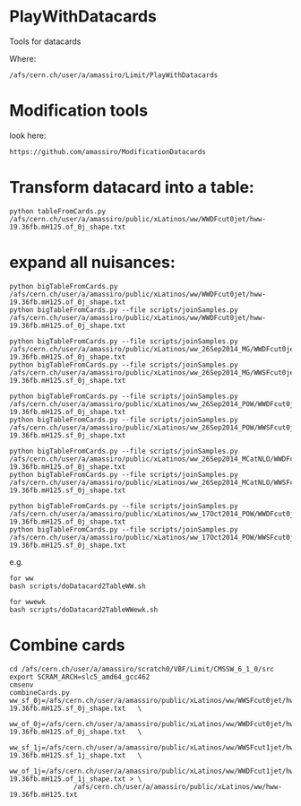 PlayWithDatacards
=================

Tools for datacards

Where:

    /afs/cern.ch/user/a/amassiro/Limit/PlayWithDatacards


# Modification tools

look here:

    https://github.com/amassiro/ModificationDatacards



# Transform datacard into a table:


    python tableFromCards.py  /afs/cern.ch/user/a/amassiro/public/xLatinos/ww/WWDFcut0jet/hww-19.36fb.mH125.of_0j_shape.txt


# expand all nuisances:

    python bigTableFromCards.py  /afs/cern.ch/user/a/amassiro/public/xLatinos/ww/WWDFcut0jet/hww-19.36fb.mH125.of_0j_shape.txt
    python bigTableFromCards.py --file scripts/joinSamples.py  /afs/cern.ch/user/a/amassiro/public/xLatinos/ww/WWDFcut0jet/hww-19.36fb.mH125.of_0j_shape.txt

    python bigTableFromCards.py --file scripts/joinSamples.py  /afs/cern.ch/user/a/amassiro/public/xLatinos/ww_26Sep2014_MG/WWDFcut0jet/hww-19.36fb.mH125.of_0j_shape.txt
    python bigTableFromCards.py --file scripts/joinSamples.py  /afs/cern.ch/user/a/amassiro/public/xLatinos/ww_26Sep2014_MG/WWSFcut0jet/hww-19.36fb.mH125.sf_0j_shape.txt

    python bigTableFromCards.py --file scripts/joinSamples.py  /afs/cern.ch/user/a/amassiro/public/xLatinos/ww_26Sep2014_POW/WWDFcut0jet/hww-19.36fb.mH125.of_0j_shape.txt
    python bigTableFromCards.py --file scripts/joinSamples.py  /afs/cern.ch/user/a/amassiro/public/xLatinos/ww_26Sep2014_POW/WWSFcut0jet/hww-19.36fb.mH125.sf_0j_shape.txt

    python bigTableFromCards.py --file scripts/joinSamples.py  /afs/cern.ch/user/a/amassiro/public/xLatinos/ww_26Sep2014_MCatNLO/WWDFcut0jet/hww-19.36fb.mH125.of_0j_shape.txt
    python bigTableFromCards.py --file scripts/joinSamples.py  /afs/cern.ch/user/a/amassiro/public/xLatinos/ww_26Sep2014_MCatNLO/WWSFcut0jet/hww-19.36fb.mH125.sf_0j_shape.txt

    python bigTableFromCards.py --file scripts/joinSamples.py  /afs/cern.ch/user/a/amassiro/public/xLatinos/ww_17Oct2014_POW/WWDFcut0jet/hww-19.36fb.mH125.of_0j_shape.txt
    python bigTableFromCards.py --file scripts/joinSamples.py  /afs/cern.ch/user/a/amassiro/public/xLatinos/ww_17Oct2014_POW/WWSFcut0jet/hww-19.36fb.mH125.sf_0j_shape.txt

e.g.

    for ww
    bash scripts/doDatacard2TableWW.sh

    for wwewk
    bash scripts/doDatacard2TableWWewk.sh


# Combine cards

    cd /afs/cern.ch/user/a/amassiro/scratch0/VBF/Limit/CMSSW_6_1_0/src
    export SCRAM_ARCH=slc5_amd64_gcc462
    cmsenv
    combineCards.py ww_sf_0j=/afs/cern.ch/user/a/amassiro/public/xLatinos/ww/WWSFcut0jet/hww-19.36fb.mH125.sf_0j_shape.txt   \
                    ww_of_0j=/afs/cern.ch/user/a/amassiro/public/xLatinos/ww/WWDFcut0jet/hww-19.36fb.mH125.of_0j_shape.txt   \
                    ww_sf_1j=/afs/cern.ch/user/a/amassiro/public/xLatinos/ww/WWSFcut1jet/hww-19.36fb.mH125.sf_1j_shape.txt   \
                    ww_of_1j=/afs/cern.ch/user/a/amassiro/public/xLatinos/ww/WWDFcut1jet/hww-19.36fb.mH125.of_1j_shape.txt > \
                    /afs/cern.ch/user/a/amassiro/public/xLatinos/ww/hww-19.36fb.mH125.txt


